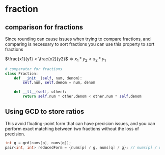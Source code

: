 # fraction

## comparison for fractions

Since rounding can cause issues when trying to compare fractions, and comparing is necessary to sort fractions you can use this property to sort fractions

$\frac{x1}{y1} < \frac{x2}{y2}$ => $x_{1} * y_{2} < x_{2} * y_{1}$

```py
# comparator for fractions
class Fraction:
    def __init__(self, num, denom):
        self.num, self.denom = num, denom
    
    def __lt__(self, other):
        return self.num * other.denom < other.num * self.denom
```

## Using GCD to store ratios 

This avoid floating-point form that can have precision issues, and you can perform exact matching between two fractions without the loss of precision. 

```cpp
int g = gcd(nums[p], nums[q]);
pair<int, int> reducedForm = {nums[p] / g, nums[q] / g}; // nums[p] / nums[q] in reduced form
```